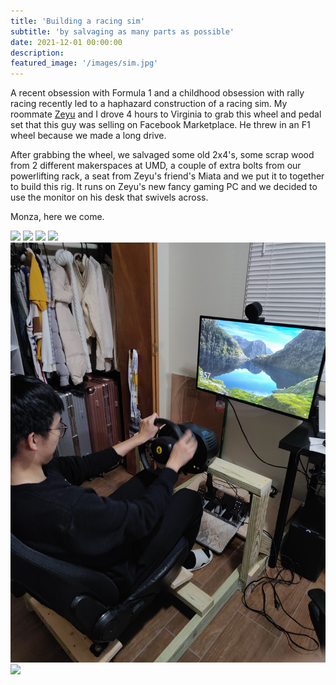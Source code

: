 ```yaml
---
title: 'Building a racing sim'
subtitle: 'by salvaging as many parts as possible'
date: 2021-12-01 00:00:00
description:
featured_image: '/images/sim.jpg'
---
```



A recent obsession with Formula 1 and a childhood obsession with rally racing recently led to a haphazard construction of a racing sim. My roommate [Zeyu](https://www.zeyuyan.com) and I drove 4 hours to Virginia to grab this wheel and pedal set that this guy was selling on Facebook Marketplace. He threw in an F1 wheel because we made a long drive. 

After grabbing the wheel, we salvaged some old 2x4's, some scrap wood from 2 different makerspaces at UMD, a couple of extra bolts from our powerlifting rack, a seat from Zeyu's friend's Miata and we put it to together to build this rig. It runs on Zeyu's new fancy gaming PC and we decided to use the monitor on his desk that swivels across. 

Monza, here we come. 

<div class="gallery" data-columns="3">
	<img src="/images/sim/1.jpg">
	<img src="/images/sim/2.jpg">
	<img src="/images/sim/3.jpg">
	<img src="/images/sim/4.jpg">
	<img src="/images/sim/5.jpg">
	<img src="/images/sim/6.jpg">
</div>
